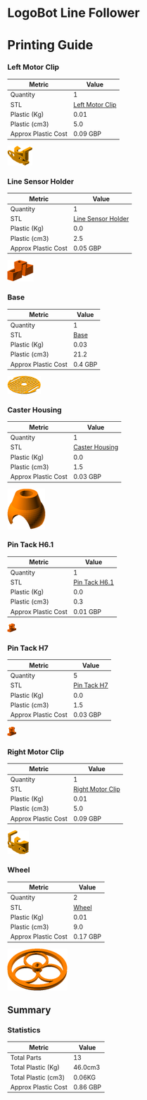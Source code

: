 # LogoBot Line Follower
# Printing Guide

### Left Motor Clip

Metric | Value 
--- | --- 
Quantity | 1
STL | [Left Motor Clip](../printedparts/stl/LeftMotorClip.stl)
Plastic (Kg) | 0.01
Plastic (cm3) | 5.0
Approx Plastic Cost | 0.09 GBP

![](../printedparts/images/LeftMotorClip_view.png)

### Line Sensor Holder

Metric | Value 
--- | --- 
Quantity | 1
STL | [Line Sensor Holder](../printedparts/stl/LineSensorHolder.stl)
Plastic (Kg) | 0.0
Plastic (cm3) | 2.5
Approx Plastic Cost | 0.05 GBP

![](../printedparts/images/LineSensorHolder_view.png)

### Base

Metric | Value 
--- | --- 
Quantity | 1
STL | [Base](../printedparts/stl/Base.stl)
Plastic (Kg) | 0.03
Plastic (cm3) | 21.2
Approx Plastic Cost | 0.4 GBP

![](../printedparts/images/Base_view.png)

### Caster Housing

Metric | Value 
--- | --- 
Quantity | 1
STL | [Caster Housing](../printedparts/stl/CasterHousing.stl)
Plastic (Kg) | 0.0
Plastic (cm3) | 1.5
Approx Plastic Cost | 0.03 GBP

![](../printedparts/images/CasterHousing_view.png)

### Pin Tack H6.1

Metric | Value 
--- | --- 
Quantity | 1
STL | [Pin Tack H6.1](../printedparts/stl/PinTackH61.stl)
Plastic (Kg) | 0.0
Plastic (cm3) | 0.3
Approx Plastic Cost | 0.01 GBP

![](../printedparts/images/PinTackH61_view.png)

### Pin Tack H7

Metric | Value 
--- | --- 
Quantity | 5
STL | [Pin Tack H7](../printedparts/stl/PinTackH7.stl)
Plastic (Kg) | 0.0
Plastic (cm3) | 1.5
Approx Plastic Cost | 0.03 GBP

![](../printedparts/images/PinTackH7_view.png)

### Right Motor Clip

Metric | Value 
--- | --- 
Quantity | 1
STL | [Right Motor Clip](../printedparts/stl/RightMotorClip.stl)
Plastic (Kg) | 0.01
Plastic (cm3) | 5.0
Approx Plastic Cost | 0.09 GBP

![](../printedparts/images/RightMotorClip_view.png)

### Wheel

Metric | Value 
--- | --- 
Quantity | 2
STL | [Wheel](../printedparts/stl/Wheel.stl)
Plastic (Kg) | 0.01
Plastic (cm3) | 9.0
Approx Plastic Cost | 0.17 GBP

![](../printedparts/images/Wheel_view.png)



## Summary

### Statistics

Metric | Value 
--- | --- 
Total Parts | 13
Total Plastic (Kg) | 46.0cm3
Total Plastic (cm3) | 0.06KG
Approx Plastic Cost | 0.86 GBP


